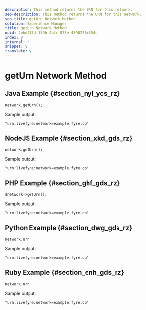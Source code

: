 ```yaml
---
description: This method returns the URN for this network.
seo-description: This method returns the URN for this network.
seo-title: getUrn Network Method
solution: Experience Manager
title: getUrn Network Method
uuid: 2ebd417d-139b-4bfc-878e-4890276e354c
index: y
internal: n
snippet: y
translate: y
---
```


# getUrn Network Method


## Java Example {#section_nyl_ycs_rz}


```
network.getUrn(); 

```
Sample output: 

```
"urn:livefyre:network=example.fyre.co" 

```

## NodeJS Example {#section_xkd_gds_rz}


```
network.getUrn(); 

```
Sample output: 

```
"urn:livefyre:network=example.fyre.co" 

```

## PHP Example {#section_ghf_gds_rz}


```
$network->getUrn(); 

```
Sample output: 

```
"urn:livefyre:network=example.fyre.co" 

```

## Python Example {#section_dwg_gds_rz}


```
network.urn 

```
Sample output: 

```
"urn:livefyre:network=example.fyre.co" 

```

## Ruby Example {#section_enh_gds_rz}


```
network.urn 

```
Sample output: 

```
"urn:livefyre:network=example.fyre.co" 

```
